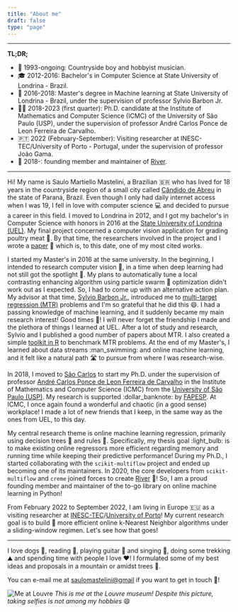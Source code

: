 ```yaml
---
title: "About me"
draft: false
type: "page"
---
```


---
**TL;DR;**

- :guitar: 1993-ongoing: Countryside boy and hobbyist musician.
- :mortar_board: 2012-2016: Bachelor's in Computer Science at State University of Londrina - Brazil.
- :martial_arts_uniform: 2016-2018: Master's degree in Machine learning at State University of Londrina - Brazil, under the supervision of professor Sylvio Barbon Jr.
- :man_health_worker: 2018-2023 (first quarter): Ph.D. candidate at the Institute of Mathematics and Computer Science (ICMC) of the University of São Paulo (USP), under the supervision of professor André Carlos Ponce de Leon Ferreira de Carvalho.
- :portugal: 2022 (February-September): Visiting researcher at INESC-TEC/University of Porto - Portugal, under the supervision of professor João Gama.
- :ocean: 2018-: founding member and maintainer of [River](https://riverml.xyz).

---

Hi! My name is Saulo Martiello Mastelini, a Brazilian :brazil: who has lived for 18 years in the countryside region of a small city called [Cândido de Abreu](https://pt.wikipedia.org/wiki/C%C3%A2ndido_de_Abreu) in the state of Paraná, Brazil. Even though I only had daily internet access when I was 19, I fell in love with computer science :computer: and decided to pursue a career in this field. I moved to Londrina in 2012, and I got my bachelor's in Computer Science with honors in 2016 at the [State University of Londrina (UEL)](https://portal.uel.br/home/). My final project concerned a computer vision application for grading poultry meat :poultry_leg:. By that time, the researchers involved in the project and I wrote a [paper](https://www.sciencedirect.com/science/article/pii/S153751101530060X) :scroll: which is, to this date, one of my most cited works.

I started my Master's in 2016 at the same university. In the beginning, I intended to research computer vision :eyes:, in a time when deep learning had not still got the spotlight :flashlight:. My plans to automatically tune a local contrasting enhancing algorithm using particle swarm :duck: optimization didn't work out as I expected. So, I had to come up with an alternative action plan. My advisor at that time, [Sylvio Barbon Jr.](http://www.barbon.com.br/), introduced me to [multi-target regression (MTR)](https://wires.onlinelibrary.wiley.com/doi/abs/10.1002/widm.1157) problems and I'm so grateful that he did this :smile:. I had a passing knowledge of machine learning, and it suddenly became my main research interest! Good times :partying_face:! I will never forget the friendship I made and the plethora of things I learned at UEL. After a lot of study and research, Sylvio and I published a good number of papers about MTR. I also created a simple [toolkit in R](https://github.com/smastelini/mtr-toolkit) to benchmark MTR problems. At the end of my Master's, I learned about data streams :man_swimming: and online machine learning, and it felt like a natural path :motorway: to pursue from where I was research-wise.

In 2018, I moved to [São Carlos](https://en.wikipedia.org/wiki/S%C3%A3o_Carlos) to start my Ph.D. under the supervision of professor [André Carlos Ponce de Leon Ferreira de Carvalho](https://www.linkedin.com/in/andr%C3%A9-carlos-ponce-de-leon-f-de-carvalho-151bb26) in the Institute of Mathematics and Computer Science (ICMC) from the [University of São Paulo (USP)](https://www5.usp.br/). My research is supported :dollar_banknote: by [FAPESP](https://fapesp.br/en). At ICMC, I once again found a wonderful and chaotic (in a good sense) workplace! I made a lot of new friends that I keep, in the same way as the ones from UEL, to this day.

My central research theme is online machine learning regression, primarily using decision trees :seedling: and rules :straight_ruler:. Specifically, my thesis goal :light_bulb: is to make existing online regressors more efficient regarding memory and running time while keeping their predictive performance! During my Ph.D., I started collaborating with the `scikit-multiflow` project and ended up becoming one of its maintainers. In 2020, the core developers from `scikit-multiflow` and `creme` joined forces to create [River](https://riverml.xyz) :ocean:! So, I am a proud founding member and maintainer of the to-go library on online machine learning in Python!

From February 2022 to September 2022, I am living in Europe :european_union: as a visiting researcher at [INESC-TEC](https://www.inesctec.pt/en)/[University of Porto](https://sigarra.up.pt/up/en/WEB_BASE.GERA_PAGINA?p_pagina=home)! My current research goal is to build :wrench: more efficient online k-Nearest Neighbor algorithms under a sliding-window regimen. Let's see how that goes!

---

I love dogs :dog:, reading :book:, playing guitar :guitar: and singing :musical_note:, doing some trekking :mountain: and spending time with people I love :heart:! I formulated some of my best ideas and proposals in a mountain or amidst trees :evergreen_tree:.

You can e-mail me at [saulomastelini@gmail](mailto:saulomastelini@gmail.com) if you want to get in touch :handshake:!


![Me at Louvre](/images/louvre.jpg)
*This is me at the Louvre museum! Despite this picture, taking selfies is not among my hobbies* :smile:
